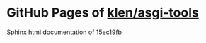 GitHub Pages of [klen/asgi-tools](https://github.com/klen/asgi-tools.git)
===
Sphinx html documentation of [15ec19fb](https://github.com/klen/asgi-tools/tree/15ec19fb21ab61a1ed603131e3b8980c82b82287)
